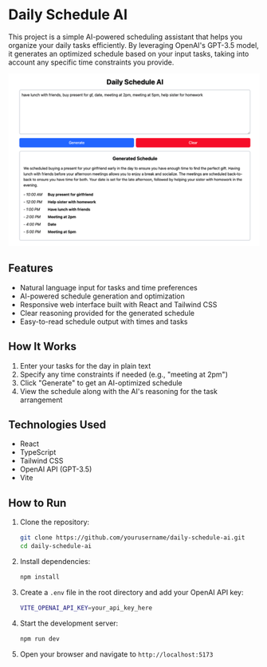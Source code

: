# Daily Schedule AI

This project is a simple AI-powered scheduling assistant that helps you organize your daily tasks efficiently. By leveraging OpenAI's GPT-3.5 model, it generates an optimized schedule based on your input tasks, taking into account any specific time constraints you provide.

![Daily Schedule AI Screenshot](./Screenshot.png)

## Features

- Natural language input for tasks and time preferences
- AI-powered schedule generation and optimization
- Responsive web interface built with React and Tailwind CSS
- Clear reasoning provided for the generated schedule
- Easy-to-read schedule output with times and tasks

## How It Works

1. Enter your tasks for the day in plain text
2. Specify any time constraints if needed (e.g., "meeting at 2pm")
3. Click "Generate" to get an AI-optimized schedule
4. View the schedule along with the AI's reasoning for the task arrangement

## Technologies Used

- React
- TypeScript
- Tailwind CSS
- OpenAI API (GPT-3.5)
- Vite

## How to Run

1. Clone the repository:
   ```bash
   git clone https://github.com/yourusername/daily-schedule-ai.git
   cd daily-schedule-ai
   ```

2. Install dependencies:
   ```bash
   npm install
   ```

3. Create a `.env` file in the root directory and add your OpenAI API key:
   ```bash
   VITE_OPENAI_API_KEY=your_api_key_here
   ```

4. Start the development server:
   ```bash
   npm run dev
   ```

5. Open your browser and navigate to `http://localhost:5173`
